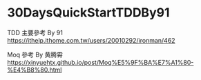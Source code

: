 # 30DaysQuickStartTDDBy91

TDD 主要參考 By 91
https://ithelp.ithome.com.tw/users/20010292/ironman/462

Moq 參考 By 黄腾霄
https://xinyuehtx.github.io/post/Moq%E5%9F%BA%E7%A1%80-%E4%B8%80.html
